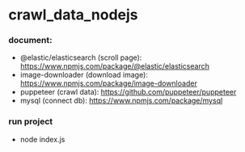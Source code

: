 # crawl_data_nodejs

### document: 
- @elastic/elasticsearch (scroll page): https://www.npmjs.com/package/@elastic/elasticsearch
- image-downloader (download image): https://www.npmjs.com/package/image-downloader
- puppeteer (crawl data): https://github.com/puppeteer/puppeteer
- mysql (connect db): https://www.npmjs.com/package/mysql

### run project
- node index.js
